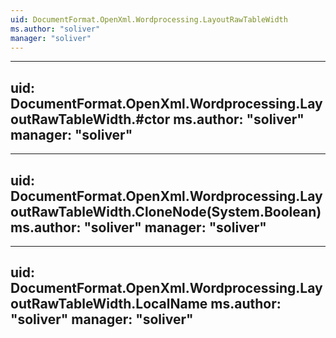 ```yaml
---
uid: DocumentFormat.OpenXml.Wordprocessing.LayoutRawTableWidth
ms.author: "soliver"
manager: "soliver"
---
```


---
uid: DocumentFormat.OpenXml.Wordprocessing.LayoutRawTableWidth.#ctor
ms.author: "soliver"
manager: "soliver"
---

---
uid: DocumentFormat.OpenXml.Wordprocessing.LayoutRawTableWidth.CloneNode(System.Boolean)
ms.author: "soliver"
manager: "soliver"
---

---
uid: DocumentFormat.OpenXml.Wordprocessing.LayoutRawTableWidth.LocalName
ms.author: "soliver"
manager: "soliver"
---
